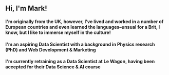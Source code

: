 ## Hi, I'm Mark!

#### I'm originally from the UK, however, I’ve lived and worked in a number of European countries and even learned the languages–unsual for a Brit, I know, but I like to immerse myself in the culture! 

#### I'm an aspiring Data Scientist with a background in Physics research (PhD) and Web Development & Marketing

#### I'm currently retraining as a Data Scientist at Le Wagon, having been accepted for their Data Science & AI course

<!--
**zenderruis/zenderruis** is a ✨ _special_ ✨ repository because its `README.md` (this file) appears on your GitHub profile.

Here are some ideas to get you started:

- 🔭 I’m currently working on ...
- 🌱 I’m currently learning ...
- 👯 I’m looking to collaborate on ...
- 🤔 I’m looking for help with ...
- 💬 Ask me about ...
- 📫 How to reach me: ...
- 😄 Pronouns: ...
- ⚡ Fun fact: ...
-->
